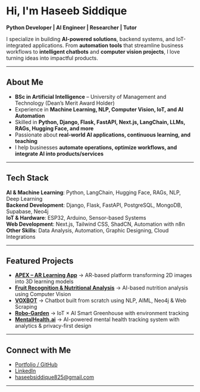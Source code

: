 # Hi, I'm Haseeb Siddique  

 **Python Developer | AI Engineer | Researcher | Tutor**  

I specialize in building **AI-powered solutions**, backend systems, and IoT-integrated applications. From **automation tools** that streamline business workflows to **intelligent chatbots** and **computer vision projects**, I love turning ideas into impactful products.  

---

## About Me  
- **BSc in Artificial Intelligence** – University of Management and Technology (Dean’s Merit Award Holder)  
- Experience in **Machine Learning, NLP, Computer Vision, IoT, and AI Automation**  
- Skilled in **Python, Django, Flask, FastAPI, Next.js, LangChain, LLMs, RAGs, Hugging Face, and more**  
- Passionate about **real-world AI applications, continuous learning, and teaching**  
- I help businesses **automate operations, optimize workflows, and integrate AI into products/services**  

---

## Tech Stack  

**AI & Machine Learning**: Python, LangChain, Hugging Face, RAGs, NLP, Deep Learning  
**Backend Development**: Django, Flask, FastAPI, PostgreSQL, MongoDB, Supabase, Neo4j  
**IoT & Hardware**: ESP32, Arduino, Sensor-based Systems  
**Web Development**: Next.js, Tailwind CSS, ShadCN, Automation with n8n  
**Other Skills**: Data Analysis, Automation, Graphic Designing, Cloud Integrations  

---

## Featured Projects  

- **[APEX – AR Learning App](#)** → AR-based platform transforming 2D images into 3D learning models  
- **[Fruit Recognition & Nutritional Analysis](https://github.com/HaseebSiddique89/Fruit_Recognition_and_Nutritional_Analysis)** → AI-based nutrition analysis using Computer Vision  
- **[VOXBOT](https://github.com/HaseebSiddique89/VOXBOT)** → Chatbot built from scratch using NLP, AIML, Neo4j & Web Scraping  
- **[Robo-Garden](https://github.com/HaseebSiddique89/TrackBot)** → IoT × AI Smart Greenhouse with environment tracking  
- **[MentalHealth.ai](https://github.com/HaseebSiddique89/Nexium_HaseebSiddique_GrandProject)** → AI-powered mental health tracking system with analytics & privacy-first design  

---

## Connect with Me  

- [Portfolio / GitHub](https://github.com/HaseebSiddique89)  
- [LinkedIn](https://www.linkedin.com/in/haseeb-siddique-1b73b7229/)  
- haseebsiddique825@gmail.com

---
